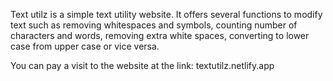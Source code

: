 Text utilz is a simple text utility website. It offers several functions to modify text such as removing whitespaces and symbols, counting number of characters and words, removing extra white spaces, converting to lower case from upper case or vice versa.

You can pay a visit to the website at the link: textutilz.netlify.app